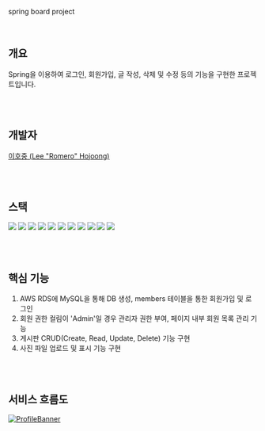 spring board project

<br>

개요
---
Spring을 이용하여 로그인, 회원가입, 글 작성, 삭제 및 수정 등의 기능을 구현한 프로젝트입니다.

<br>
<br>

개발자
---
[이호중 (Lee "Romero" Hojoong)](https://github.com/romero9919/)

<br>
<br>

스택
---
![](https://img.shields.io/badge/Java%20-%232370ED.svg?style=for-the-badge&logoColor=white)
![](https://img.shields.io/badge/Spring%20-%2116384C.svg?style=for-the-badge&logo=Spring&logoColor=white)
![](https://img.shields.io/badge/SQL-9945FF.svg?style=for-the-badge&logoColor=white)
![](https://img.shields.io/badge/JavaScript%20-%23F7DF1E.svg?style=for-the-badge&logo=javascript&logoColor=black)
![](https://img.shields.io/badge/HTML5%20-%23E34F26.svg?style=for-the-badge&logo=html5&logoColor=white)
![](https://img.shields.io/badge/CSS%20-%231572B6.svg?style=for-the-badge&logo=css3&logoColor=white)
![](https://img.shields.io/badge/jQuery-0769AD.svg?style=for-the-badge&logo=jQuery&logoColor=white)
![](https://img.shields.io/badge/Bootstrap-7952B3.svg?style=for-the-badge&logo=Bootstrap&logoColor=white)
![](https://img.shields.io/badge/Linux-FCC624?style=for-the-badge&logo=linux&logoColor=black) 
![](https://img.shields.io/badge/Ubuntu-E95420?style=for-the-badge&logo=Ubuntu&logoColor=white)
![](https://img.shields.io/badge/AWS-FF9900?style=for-the-badge&logo=AmazonAWS&logoColor=white)

<br>
<br>

핵심 기능
---
1. AWS RDS에 MySQL을 통해 DB 생성, members 테이블을 통한 회원가입 및 로그인
2. 회원 권한 컬림이 'Admin'일 경우 관리자 권한 부여, 페이지 내부 회원 목록 관리 기능
3. 게시판 CRUD(Create, Read, Update, Delete) 기능 구현
4. 사진 파일 업로드 및 표시 기능 구현

<br>
<br>

서비스 흐름도
---
[![ProfileBanner](https://musicart.co.kr/img/jspboard_gui.png)]()

